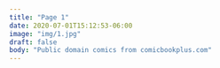```yaml
---
title: "Page 1"
date: 2020-07-01T15:12:53-06:00
image: "img/1.jpg"
draft: false
body: "Public domain comics from comicbookplus.com"
---
```

